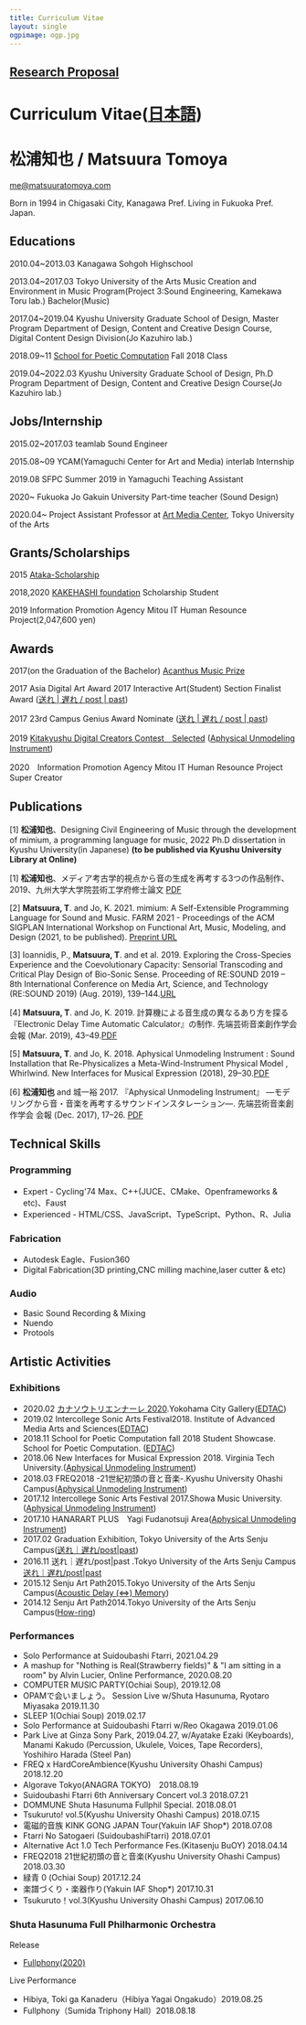 ```yaml
---
title: Curriculum Vitae
layout: single
ogpimage: ogp.jpg
---
```


## **[Research Proposal](../researchstatement2021)**

# Curriculum Vitae([日本語](/about/cv))

# 松浦知也 / Matsuura Tomoya

me@matsuuratomoya.com

Born in 1994 in Chigasaki City, Kanagawa Pref. Living in Fukuoka Pref. Japan.

## Educations

2010.04~2013.03 Kanagawa Sohgoh Highschool

2013.04~2017.03 Tokyo University of the Arts Music Creation and Environment in Music Program(Project 3:Sound Engineering, Kamekawa Toru lab.) Bachelor(Music)

2017.04~2019.04 Kyushu University Graduate School of Design, Master Program Department of Design, Content and Creative Design Course, Digital Content Design Division(Jo Kazuhiro lab.)

2018.09~11 [School for Poetic Computation](https://sfpc.io) Fall 2018 Class

2019.04~2022.03 Kyushu University Graduate School of Design, Ph.D Program Department of Design, Content and Creative Design Course(Jo Kazuhiro lab.)


##  Jobs/Internship

2015.02~2017.03 teamlab Sound Engineer

2015.08~09 YCAM(Yamaguchi Center for Art and Media) interlab Internship

2019.08 SFPC Summer 2019 in Yamaguchi Teaching Assistant

2020~  Fukuoka Jo Gakuin University Part-time teacher (Sound Design)

2020.04~ Project Assistant Professor at [Art Media Center](https://amc.geidai.ac.jp), Tokyo University of the Arts
## Grants/Scholarships

2015 [Ataka-Scholarship](https://www.geidai.ac.jp/life/scholarship/geidai_scholarship)

2018,2020 [KAKEHASHI foundation](https://www.kakehashi-foundation.jp) Scholarship Student

2019 Information Promotion Agency Mitou IT Human Resounce Project(2,047,600 yen)

## Awards

2017(on the Graduation of the Bachelor) [Acanthus Music Prize](https://www.geidai.ac.jp/information/prize/acanthus)

2017 Asia Digital Art Award 2017 Interactive Art(Student) Section Finalist Award ([送れ | 遅れ / post | past](/en/works/post-past_sotsuten))

2017 23rd Campus Genius Award Nominate ([送れ | 遅れ / post | past](/en/works/post-past_sotsuten))

2019 [Kitakyushu Digital Creators Contest　Selected](http://kdcc.info/archive/2019.html) ([Aphysical Unmodeling Instrument](/en/works/aphysical-unmodeling-instrument))

2020　Information Promotion Agency Mitou IT Human Resounce Project Super Creator

## Publications

[1] **松浦知也**、Designing Civil Engineering of Music through the development of mimium, a programming language for music, 2022 Ph.D dissertation in Kyushu University(in Japanese) **(to be published via Kyushu University Library at Online)**

[1] **松浦知也**、メディア考古学的視点から音の生成を再考する3つの作品制作、2019、九州大学大学院芸術工学府修士論文 [PDF](https://github.com/tomoyanonymous/shuron/releases/download/v2.0.0/TomoyaMatsuura-MasterThesis-Submission.pdf)


[2] **Matsuura, T**. and Jo, K. 2021. mimium: A Self-Extensible Programming Language for Sound and Music. FARM 2021 - Proceedings of the ACM SIGPLAN International Workshop on Functional Art, Music, Modeling, and Design (2021, to be published). [Preprint URL](https://doi.org/10.5281/zenodo.5044732)

[3] Ioannidis, P., **Matsuura, T**. and et al. 2019. Exploring the Cross-Species Experience and the Coevolutionary Capacity: Sensorial Transcoding and Critical Play Design of Bio-Sonic Sense. Proceeding of RE:SOUND 2019 – 8th International Conference on Media Art, Science, and Technology (RE:SOUND 2019) (Aug. 2019), 139–144.[URL](http://dx.doi.org/10.14236/ewic/RESOUND19.22)

[4] **Matsuura, T**. and Jo, K. 2019. 計算機による音生成の異なるあり方を探る『Electronic Delay Time Automatic Calculator』の制作. 先端芸術音楽創作学会 会報 (Mar. 2019), 43–49.[PDF](http://data.jssa.info/paper/2019v11n01/9.Matsuura.pdf)

[5] **Matsuura, T**. and Jo, K. 2018. Aphysical Unmodeling Instrument : Sound Installation that Re-Physicalizes a Meta-Wind-Instrument Physical Model , Whirlwind. New Interfaces for Musical Expression (2018), 29–30.[PDF](http://www.nime.org/proceedings/2018/nime2018_paper0006.pdf)

[6] **松浦知也** and 城一裕 2017. 『Aphysical Unmodeling Instrument』 ―モデリングから音・音楽を再考するサウンドインスタレーション―. 先端芸術音楽創作学会 会報 (Dec. 2017), 17–26. [PDF](http://data.jssa.info/paper/2017v09n03/3.Matsuura.pdf)



## Technical Skills

### Programming

- Expert - Cycling'74 Max、C++(JUCE、CMake、Openframeworks & etc)、Faust
- Experienced - HTML/CSS、JavaScript、TypeScript、Python、R、Julia

### Fabrication

- Autodesk Eagle、Fusion360
- Digital Fabrication(3D printing,CNC milling machine,laser cutter & etc)

### Audio

- Basic Sound Recording & Mixing
- Nuendo
- Protools

## Artistic Activities

### Exhibitions

- 2020.02 [カナソウトリエンナーレ 2020](https://www.instagram.com/kanasohtori/).Yokohama City Gallery([EDTAC](https://matsuuratomoya.com/works/edtac))
- 2019.02 Intercollege Sonic Arts Festival2018. Institute of Advanced Media Arts and Sciences([EDTAC](https://matsuuratomoya.com/works/edtac))
- 2018.11 School for Poetic Computation fall 2018 Student Showcase. School for Poetic Computation. ([EDTAC](https://matsuuratomoya.com/works/edtac))
- 2018.06 New Interfaces for Musical Expression 2018. Virginia Tech University.([Aphysical Unmodeling Instrument](https://matsuuratomoya.com/works/aphysical-unmodeling-instrument))
- 2018.03 FREQ2018 -21世紀初頭の音と音楽-.Kyushu University Ohashi Campus([Aphysical Unmodeling Instrument](https://matsuuratomoya.com/works/aphysical-unmodeling-instrument))
- 2017.12 Intercollege Sonic Arts Festival 2017.Showa Music University.([Aphysical Unmodeling Instrument](https://matsuuratomoya.com/works/aphysical-unmodeling-instrument))
- 2017.10 HANARART PLUS　Yagi Fudanotsuji Area([Aphysical Unmodeling Instrument](https://matsuuratomoya.com/works/aphysical-unmodeling-instrument))
- 2017.02 Graduation Exhibition, Tokyo University of the Arts Senju Campus([送れ｜遅れ/post|past](https://matsuuratomoya.com/works/post-past_sotsuten))
- 2016.11 送れ｜遅れ/post|past .Tokyo University of the Arts Senju Campus　[送れ｜遅れ/post|past](https://matsuuratomoya.com/works/post-past)
- 2015.12 Senju Art Path2015.Tokyo University of the Arts Senju Campus([Acoustic Delay (⇔) Memory](https://matsuuratomoya.com/works/ADM))
- 2014.12 Senju Art Path2014.Tokyo University of the Arts Senju Campus([How-ring](https://matsuuratomoya.com/works/How-ring))

### Performances

- Solo Performance at Suidoubashi Ftarri, 2021.04.29
- A mashup for "Nothing is Real(Strawberry fields)" & "I am sitting in a room" by Alvin Lucier, Online Performance, 2020.08.20
- COMPUTER MUSIC PARTY(Ochiai Soup), 2019.12.08
- OPAMで会いましょう。 Session Live w/Shuta Hasunuma, Ryotaro Miyasaka  2019.11.30
- SLEEP 1(Ochiai Soup) 2019.02.17
- Solo Performance at Suidoubashi Ftarri w/Reo Okagawa 2019.01.06
- Park Live at Ginza Sony Park, 2019.04.27, w/Ayatake Ezaki (Keyboards), Manami Kakudo (Percussion, Ukulele, Voices, Tape Recorders), Yoshihiro Harada (Steel Pan)
- FREQ x HardCoreAmbience(Kyushu University Ohashi Campus) 2018.12.20
- Algorave Tokyo(ANAGRA TOKYO)　2018.08.19
- Suidoubashi Ftarri 6th Anniversary Concert vol.3 2018.07.21
- DOMMUNE Shuta Hasunuma Fullphil Special. 2018.08.01
- Tsukuruto! vol.5(Kyushu University Ohashi Campus) 2018.07.15
- 電磁的音族 KINK GONG JAPAN Tour(Yakuin IAF Shop*) 2018.07.08
- Ftarri No Satogaeri (SuidoubashiFtarri) 2018.07.01
- Alternative Act 1.0 Tech Performance Fes.(Kitasenju BuOY) 2018.04.14
- FREQ2018 21世紀初頭の音と音楽(Kyushu University Ohashi Campus) 2018.03.30
- 緑青 0 (Ochiai Soup) 2017.12.24
- 楽譜づくり・楽器作り(Yakuin IAF Shop*) 2017.10.31
- Tsukuruto！vol.3(Kyushu University Ohashi Campus) 2017.06.10

### Shuta Hasunuma Full Philharmonic Orchestra

Release

- [Fullphony(2020)](https://www.hasunumaphil.com/fullphony/)

Live Performance

- Hibiya, Toki ga Kanaderu（Hibiya Yagai Ongakudo）2019.08.25
- Fullphony（Sumida Triphony Hall）2018.08.18
